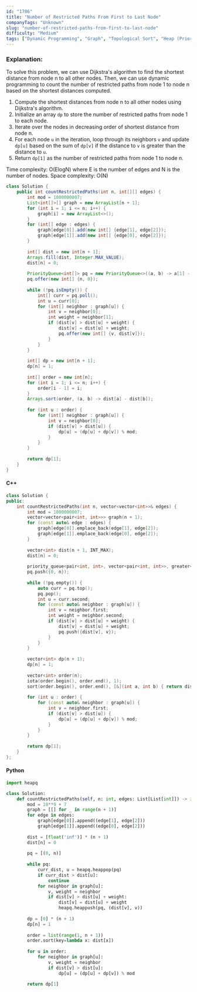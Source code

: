 ```yaml
---
id: "1786"
title: "Number of Restricted Paths From First to Last Node"
companyTags: "Unknown"
slug: "number-of-restricted-paths-from-first-to-last-node"
difficulty: "Medium"
tags: ["Dynamic Programming", "Graph", "Topological Sort", "Heap (Priority Queue)", "Shortest Path"]
---
```


### Explanation:
To solve this problem, we can use Dijkstra's algorithm to find the shortest distance from node n to all other nodes. Then, we can use dynamic programming to count the number of restricted paths from node 1 to node n based on the shortest distances computed.

1. Compute the shortest distances from node n to all other nodes using Dijkstra's algorithm.
2. Initialize an array `dp` to store the number of restricted paths from node 1 to each node.
3. Iterate over the nodes in decreasing order of shortest distance from node n.
4. For each node `u` in the iteration, loop through its neighbors `v` and update `dp[u]` based on the sum of `dp[v]` if the distance to `v` is greater than the distance to `u`.
5. Return `dp[1]` as the number of restricted paths from node 1 to node n.

Time complexity: O(ElogN) where E is the number of edges and N is the number of nodes.
Space complexity: O(N)

```java
class Solution {
    public int countRestrictedPaths(int n, int[][] edges) {
        int mod = 1000000007;
        List<int[]>[] graph = new ArrayList[n + 1];
        for (int i = 1; i <= n; i++) {
            graph[i] = new ArrayList<>();
        }
        for (int[] edge : edges) {
            graph[edge[0]].add(new int[] {edge[1], edge[2]});
            graph[edge[1]].add(new int[] {edge[0], edge[2]});
        }
        
        int[] dist = new int[n + 1];
        Arrays.fill(dist, Integer.MAX_VALUE);
        dist[n] = 0;
        
        PriorityQueue<int[]> pq = new PriorityQueue<>((a, b) -> a[1] - b[1]);
        pq.offer(new int[] {n, 0});
        
        while (!pq.isEmpty()) {
            int[] curr = pq.poll();
            int u = curr[0];
            for (int[] neighbor : graph[u]) {
                int v = neighbor[0];
                int weight = neighbor[1];
                if (dist[v] > dist[u] + weight) {
                    dist[v] = dist[u] + weight;
                    pq.offer(new int[] {v, dist[v]});
                }
            }
        }
        
        int[] dp = new int[n + 1];
        dp[n] = 1;
        
        int[] order = new int[n];
        for (int i = 1; i <= n; i++) {
            order[i - 1] = i;
        }
        Arrays.sort(order, (a, b) -> dist[a] - dist[b]);
        
        for (int u : order) {
            for (int[] neighbor : graph[u]) {
                int v = neighbor[0];
                if (dist[v] > dist[u]) {
                    dp[u] = (dp[u] + dp[v]) % mod;
                }
            }
        }
        
        return dp[1];
    }
}
```

#### C++
```cpp
class Solution {
public:
    int countRestrictedPaths(int n, vector<vector<int>>& edges) {
        int mod = 1000000007;
        vector<vector<pair<int, int>>> graph(n + 1);
        for (const auto& edge : edges) {
            graph[edge[0]].emplace_back(edge[1], edge[2]);
            graph[edge[1]].emplace_back(edge[0], edge[2]);
        }
        
        vector<int> dist(n + 1, INT_MAX);
        dist[n] = 0;
        
        priority_queue<pair<int, int>, vector<pair<int, int>>, greater<pair<int, int>>> pq;
        pq.push({0, n});
        
        while (!pq.empty()) {
            auto curr = pq.top();
            pq.pop();
            int u = curr.second;
            for (const auto& neighbor : graph[u]) {
                int v = neighbor.first;
                int weight = neighbor.second;
                if (dist[v] > dist[u] + weight) {
                    dist[v] = dist[u] + weight;
                    pq.push({dist[v], v});
                }
            }
        }
        
        vector<int> dp(n + 1);
        dp[n] = 1;
        
        vector<int> order(n);
        iota(order.begin(), order.end(), 1);
        sort(order.begin(), order.end(), [&](int a, int b) { return dist[a] < dist[b]; });
        
        for (int u : order) {
            for (const auto& neighbor : graph[u]) {
                int v = neighbor.first;
                if (dist[v] > dist[u]) {
                    dp[u] = (dp[u] + dp[v]) % mod;
                }
            }
        }
        
        return dp[1];
    }
};
```

#### Python
```python
import heapq

class Solution:
    def countRestrictedPaths(self, n: int, edges: List[List[int]]) -> int:
        mod = 10**9 + 7
        graph = [[] for _ in range(n + 1)]
        for edge in edges:
            graph[edge[0]].append((edge[1], edge[2]))
            graph[edge[1]].append((edge[0], edge[2]))
        
        dist = [float('inf')] * (n + 1)
        dist[n] = 0
        
        pq = [(0, n)]
        
        while pq:
            curr_dist, u = heapq.heappop(pq)
            if curr_dist > dist[u]:
                continue
            for neighbor in graph[u]:
                v, weight = neighbor
                if dist[v] > dist[u] + weight:
                    dist[v] = dist[u] + weight
                    heapq.heappush(pq, (dist[v], v))
        
        dp = [0] * (n + 1)
        dp[n] = 1
        
        order = list(range(1, n + 1))
        order.sort(key=lambda x: dist[x])
        
        for u in order:
            for neighbor in graph[u]:
                v, weight = neighbor
                if dist[v] > dist[u]:
                    dp[u] = (dp[u] + dp[v]) % mod
        
        return dp[1]
```